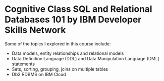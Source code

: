 # Cognitive Class SQL and Relational Databases 101 by IBM Developer Skills Network

Some of the topics I explored in this course include:
- Data models, entity relationships and relational models
- Data Definition Language (DDL) and Data Manipulation Language (DML) statements
- Sets, sorting, grouping, joins on multiple tables
- Db2 RDBMS on IBM Cloud
